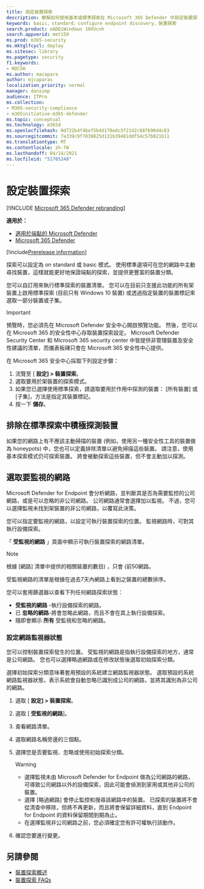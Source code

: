 ```yaml
---
title: 設定裝置探索
description: 瞭解如何使用基本或標準探索在 Microsoft 365 Defender 中設定裝置探索
keywords: basic，standard，configure endpoint discovery，裝置探索
search.product: eADQiWindows 10XVcnh
search.appverid: met150
ms.prod: m365-security
ms.mktglfcycl: deploy
ms.sitesec: library
ms.pagetype: security
f1.keywords:
- NOCSH
ms.author: macapara
author: mjcaparas
localization_priority: normal
manager: dansimp
audience: ITPro
ms.collection:
- M365-security-compliance
- m365initiative-m365-defender
ms.topic: conceptual
ms.technology: m365d
ms.openlocfilehash: 0d722b4f4bef5b4d178edc5f2142c887690d4c63
ms.sourcegitcommit: 7a339c9f7039825d131b39481ddf54c57b021b11
ms.translationtype: MT
ms.contentlocale: zh-TW
ms.lasthandoff: 04/14/2021
ms.locfileid: "51765248"
---
```

# <a name="configure-device-discovery"></a>設定裝置探索

[!INCLUDE [Microsoft 365 Defender rebranding](../../includes/microsoft-defender.md)]

**適用於：**
- [適用於端點的 Microsoft Defender](https://go.microsoft.com/fwlink/p/?linkid=2146631)
- [Microsoft 365 Defender](https://go.microsoft.com/fwlink/?linkid=2118804)


[!include[Prerelease information](../../includes/prerelease.md)]

探索可以設定為 on standard 或 basic 模式。 使用標準選項可在您的網路中主動尋找裝置，這樣就能更好地保證端點的探索，並提供更豐富的裝置分類。 

您可以自訂用來執行標準探索的裝置清單。 您可以在目前只支援此功能的所有架裝置上啟用標準探索 (目前只有 Windows 10 裝置) 或透過指定裝置的裝置標記來選取一部分裝置或子集。 


> [!IMPORTANT]
> 預覽時，您必須先在 Microsoft Defender 安全中心開啟預覽功能。
> 然後，您可以在 Microsoft 365 的安全性中心存取裝置探索設定。 Microsoft Defender Security Center 和 Microsoft 365 security center 中皆提供非管理裝置及安全性建議的清單，而儀表板磚只會在 Microsoft 365 安全性中心提供。


在 Microsoft 365 安全中心採取下列設定步驟：

1.  流覽至 [ **設定] > 裝置探索**。
2.  選取要用於架裝置的探索模式。 
3.  如果您已選擇使用標準探索，請選取要用於作用中探測的裝置： [所有裝置] 或 [子集]，方法是指定其裝置標記。
4. 按一下 **儲存**。


## <a name="exclude-devices-from-being-actively-probed-in-standard-discovery"></a>排除在標準探索中積極探測裝置
如果您的網路上有不應該主動掃描的裝置 (例如，使用另一種安全性工具的裝置做為 honeypots) 中，您也可以定義排除清單以避免掃描這些裝置。 請注意，使用基本探索模式仍可探索裝置。 將會被動探索這些裝置，但不會主動加以探測。 

## <a name="select-networks-to-monitor"></a>選取要監視的網路
 Microsoft Defender for Endpoint 會分析網路，並判斷其是否為需要監控的公司網路，或是可以忽略的非公司網路。 公司網路通常會選擇加以監視。 不過，您可以選擇監視未找到架裝置的非公司網路，以覆寫此決策。 

您可以指定要監視的網路，以設定可執行裝置探索的位置。 監視網路時，可對其執行設備探索。 

「 **受監視的網路** 」頁面中顯示可執行裝置探索的網路清單。 


>[!NOTE]
> 根據 [網路] 清單中提供的相關裝置的數目) ，只會 (前50網路。 


受監視網路的清單是根據在過去7天內網路上看到之裝置的總數排序。


您可以套用篩選器以查看下列任何網路探索狀態：

- **受監視的網路** -執行設備探索的網路。
- 已 **忽略的網路**-將會忽略此網路，而且不會在其上執行設備探索。
- 隨即會顯示 **所有** 受監視和忽略的網路。 


### <a name="configure-the-network-monitor-state"></a>設定網路監視器狀態
您可以控制裝置探索發生的位置。 受監視的網路是指執行設備探索的地方，通常是公司網路。 您也可以選擇略過網路或在修改狀態後選取初始探索分類。 

選擇初始探索分類意味著套用預設的系統建立網路監視器狀態。 選取預設的系統網路監視器狀態，表示系統會自動忽略已識別成公司的網路，並將其識別為非公司的網路。
 
1. 選取 [ **設定] > 裝置探索**。
2. 選取 [ **受監視的網路**]。 
3. 查看網路清單。 
4. 選取網路名稱旁邊的三個點。 
5. 選擇您是否要監視、忽略或使用初始探索分類。 
    
    > [!WARNING]
    >- 選擇監視未由 Microsoft Defender for Endpoint 做為公司網路的網路，可導致公司網路以外的設備探索，因此可能會偵測到家用或其他非公司的裝置。 
    > - 選擇 [略過網路] 會停止監控和搜尋該網路中的裝置。 已探索的裝置將不會從清查中移除，但將不再更新，而且將會保留詳細資料，直到 Endpoint for Endpoint 的資料保留期間到期為止。
    > - 在選擇監視非公司網路之前，您必須確定您有許可權執行該動作。 <br>


6. 確認您要進行變更。 




## <a name="see-also"></a>另請參閱
- [裝置探索概述](device-discovery.md)
- [裝置探索 FAQs](device-discovery-faq.md)